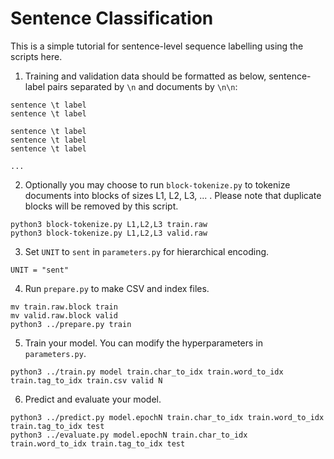 # Sentence Classification

This is a simple tutorial for sentence-level sequence labelling using the scripts here.

1. Training and validation data should be formatted as below, sentence-label pairs separated by `\n` and documents by `\n\n`:

```
sentence \t label
sentence \t label

sentence \t label
sentence \t label
sentence \t label

...
```

2. Optionally you may choose to run `block-tokenize.py` to tokenize documents into blocks of sizes L1, L2, L3, ... . Please note that duplicate blocks will be removed by this script.

```
python3 block-tokenize.py L1,L2,L3 train.raw
python3 block-tokenize.py L1,L2,L3 valid.raw
```

3. Set `UNIT` to `sent` in `parameters.py` for hierarchical encoding.

```
UNIT = "sent"
```

4. Run `prepare.py` to make CSV and index files.

```
mv train.raw.block train
mv valid.raw.block valid
python3 ../prepare.py train
```

5. Train your model. You can modify the hyperparameters in `parameters.py`.

```
python3 ../train.py model train.char_to_idx train.word_to_idx train.tag_to_idx train.csv valid N
```

6. Predict and evaluate your model.

```
python3 ../predict.py model.epochN train.char_to_idx train.word_to_idx train.tag_to_idx test
python3 ../evaluate.py model.epochN train.char_to_idx train.word_to_idx train.tag_to_idx test
```

